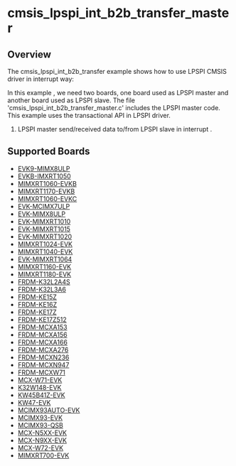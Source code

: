 # cmsis_lpspi_int_b2b_transfer_master

## Overview
The cmsis_lpspi_int_b2b_transfer example shows how to use LPSPI CMSIS driver in interrupt way:

In this example , we need two boards, one board used as LPSPI master and another board used as LPSPI slave.
The file 'cmsis_lpspi_int_b2b_transfer_master.c' includes the LPSPI master code.
This example uses the transactional API in LPSPI driver.

1. LPSPI master send/received data to/from LPSPI slave in interrupt .

## Supported Boards
- [EVK9-MIMX8ULP](../../../../_boards/evk9mimx8ulp/cmsis_driver_examples/lpspi/int_b2b_transfer/master/example_board_readme.md)
- [EVKB-IMXRT1050](../../../../_boards/evkbimxrt1050/cmsis_driver_examples/lpspi/int_b2b_transfer/master/example_board_readme.md)
- [MIMXRT1060-EVKB](../../../../_boards/evkbmimxrt1060/cmsis_driver_examples/lpspi/int_b2b_transfer/master/example_board_readme.md)
- [MIMXRT1170-EVKB](../../../../_boards/evkbmimxrt1170/cmsis_driver_examples/lpspi/int_b2b_transfer/master/example_board_readme.md)
- [MIMXRT1060-EVKC](../../../../_boards/evkcmimxrt1060/cmsis_driver_examples/lpspi/int_b2b_transfer/master/example_board_readme.md)
- [EVK-MCIMX7ULP](../../../../_boards/evkmcimx7ulp/cmsis_driver_examples/lpspi/int_b2b_transfer/master/example_board_readme.md)
- [EVK-MIMX8ULP](../../../../_boards/evkmimx8ulp/cmsis_driver_examples/lpspi/int_b2b_transfer/master/example_board_readme.md)
- [EVK-MIMXRT1010](../../../../_boards/evkmimxrt1010/cmsis_driver_examples/lpspi/int_b2b_transfer/master/example_board_readme.md)
- [EVK-MIMXRT1015](../../../../_boards/evkmimxrt1015/cmsis_driver_examples/lpspi/int_b2b_transfer/master/example_board_readme.md)
- [EVK-MIMXRT1020](../../../../_boards/evkmimxrt1020/cmsis_driver_examples/lpspi/int_b2b_transfer/master/example_board_readme.md)
- [MIMXRT1024-EVK](../../../../_boards/evkmimxrt1024/cmsis_driver_examples/lpspi/int_b2b_transfer/master/example_board_readme.md)
- [MIMXRT1040-EVK](../../../../_boards/evkmimxrt1040/cmsis_driver_examples/lpspi/int_b2b_transfer/master/example_board_readme.md)
- [EVK-MIMXRT1064](../../../../_boards/evkmimxrt1064/cmsis_driver_examples/lpspi/int_b2b_transfer/master/example_board_readme.md)
- [MIMXRT1160-EVK](../../../../_boards/evkmimxrt1160/cmsis_driver_examples/lpspi/int_b2b_transfer/master/example_board_readme.md)
- [MIMXRT1180-EVK](../../../../_boards/evkmimxrt1180/cmsis_driver_examples/lpspi/int_b2b_transfer/master/example_board_readme.md)
- [FRDM-K32L2A4S](../../../../_boards/frdmk32l2a4s/cmsis_driver_examples/lpspi/int_b2b_transfer/master/example_board_readme.md)
- [FRDM-K32L3A6](../../../../_boards/frdmk32l3a6/cmsis_driver_examples/lpspi/int_b2b_transfer/master/example_board_readme.md)
- [FRDM-KE15Z](../../../../_boards/frdmke15z/cmsis_driver_examples/lpspi/int_b2b_transfer/master/example_board_readme.md)
- [FRDM-KE16Z](../../../../_boards/frdmke16z/cmsis_driver_examples/lpspi/int_b2b_transfer/master/example_board_readme.md)
- [FRDM-KE17Z](../../../../_boards/frdmke17z/cmsis_driver_examples/lpspi/int_b2b_transfer/master/example_board_readme.md)
- [FRDM-KE17Z512](../../../../_boards/frdmke17z512/cmsis_driver_examples/lpspi/int_b2b_transfer/master/example_board_readme.md)
- [FRDM-MCXA153](../../../../_boards/frdmmcxa153/cmsis_driver_examples/lpspi/int_b2b_transfer/master/example_board_readme.md)
- [FRDM-MCXA156](../../../../_boards/frdmmcxa156/cmsis_driver_examples/lpspi/int_b2b_transfer/master/example_board_readme.md)
- [FRDM-MCXA166](../../../../_boards/frdmmcxa166/cmsis_driver_examples/lpspi/int_b2b_transfer/master/example_board_readme.md)
- [FRDM-MCXA276](../../../../_boards/frdmmcxa276/cmsis_driver_examples/lpspi/int_b2b_transfer/master/example_board_readme.md)
- [FRDM-MCXN236](../../../../_boards/frdmmcxn236/cmsis_driver_examples/lpspi/int_b2b_transfer/master/example_board_readme.md)
- [FRDM-MCXN947](../../../../_boards/frdmmcxn947/cmsis_driver_examples/lpspi/int_b2b_transfer/master/example_board_readme.md)
- [FRDM-MCXW71](../../../../_boards/frdmmcxw71/cmsis_driver_examples/lpspi/int_b2b_transfer/master/example_board_readme.md)
- [MCX-W71-EVK](../../../../_boards/mcxw71evk/cmsis_driver_examples/lpspi/int_b2b_transfer/master/example_board_readme.md)
- [K32W148-EVK](../../../../_boards/k32w148evk/cmsis_driver_examples/lpspi/int_b2b_transfer/master/example_board_readme.md)
- [KW45B41Z-EVK](../../../../_boards/kw45b41zevk/cmsis_driver_examples/lpspi/int_b2b_transfer/master/example_board_readme.md)
- [KW47-EVK](../../../../_boards/kw47evk/cmsis_driver_examples/lpspi/int_b2b_transfer/master/example_board_readme.md)
- [MCIMX93AUTO-EVK](../../../../_boards/mcimx93autoevk/cmsis_driver_examples/lpspi/int_b2b_transfer/master/example_board_readme.md)
- [MCIMX93-EVK](../../../../_boards/mcimx93evk/cmsis_driver_examples/lpspi/int_b2b_transfer/master/example_board_readme.md)
- [MCIMX93-QSB](../../../../_boards/mcimx93qsb/cmsis_driver_examples/lpspi/int_b2b_transfer/master/example_board_readme.md)
- [MCX-N5XX-EVK](../../../../_boards/mcxn5xxevk/cmsis_driver_examples/lpspi/int_b2b_transfer/master/example_board_readme.md)
- [MCX-N9XX-EVK](../../../../_boards/mcxn9xxevk/cmsis_driver_examples/lpspi/int_b2b_transfer/master/example_board_readme.md)
- [MCX-W72-EVK](../../../../_boards/mcxw72evk/cmsis_driver_examples/lpspi/int_b2b_transfer/master/example_board_readme.md)
- [MIMXRT700-EVK](../../../../_boards/mimxrt700evk/cmsis_driver_examples/lpspi/int_b2b_transfer/master/example_board_readme.md)
